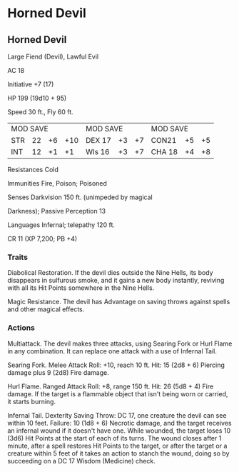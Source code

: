 # Horned Devil

## Horned Devil

Large Fiend (Devil), Lawful Evil

AC 18

Initiative +7 (17)

HP 199 (19d10 + 95)

Speed 30 ft., Fly 60 ft.

<table><tr><td colspan="4">MOD SAVE</td><td colspan="3">MOD SAVE</td><td colspan="3">MOD SAVE</td></tr><tr><td>STR</td><td>22</td><td>+6</td><td>+10</td><td>DEX 17</td><td>+3</td><td>+7</td><td>CON21</td><td>+5</td><td>+5</td></tr><tr><td>INT</td><td>12</td><td>+1</td><td>+1</td><td>WIs 16</td><td>+3</td><td>+7</td><td>CHA 18</td><td>+4</td><td>+8</td></tr></table>

Resistances Cold

Immunities Fire, Poison; Poisoned

Senses Darkvision 150 ft. (unimpeded by magical

Darkness); Passive Perception 13

Languages Infernal; telepathy 120 ft.

CR 11 (XP 7,200; PB +4)

### Traits

Diabolical Restoration. If the devil dies outside the Nine Hells, its body disappears in sulfurous smoke, and it gains a new body instantly, reviving with all its Hit Points somewhere in the Nine Hells.

Magic Resistance. The devil has Advantage on saving throws against spells and other magical effects.

### Actions

Multiattack. The devil makes three attacks, using Searing Fork or Hurl Flame in any combination. It can replace one attack with a use of Infernal Tail.

Searing Fork. Melee Attack Roll: +10, reach 10 ft. Hit: 15 (2d8 + 6) Piercing damage plus 9 (2d8) Fire damage.

Hurl Flame. Ranged Attack Roll: +8, range 150 ft. Hit: 26 (5d8 + 4) Fire damage. If the target is a flammable object that isn't being worn or carried, it starts burning.

Infernal Tail. Dexterity Saving Throw: DC 17, one creature the devil can see within 10 feet. Failure: 10 (1d8 + 6) Necrotic damage, and the target receives an infernal wound if it doesn't have one. While wounded, the target loses 10 (3d6) Hit Points at the start of each of its turns. The wound closes after 1 minute, after a spell restores Hit Points to the target, or after the target or a creature within 5 feet of it takes an action to stanch the wound, doing so by succeeding on a DC 17 Wisdom (Medicine) check.
